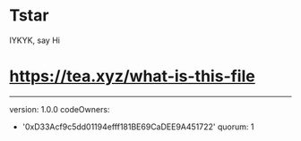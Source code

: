 # Tstar
IYKYK, say Hi
# https://tea.xyz/what-is-this-file
---
version: 1.0.0
codeOwners:
  - '0xD33Acf9c5dd01194efff181BE69CaDEE9A451722'
quorum: 1
